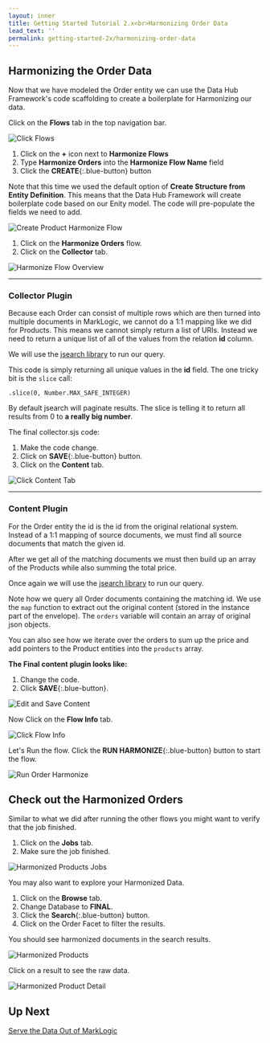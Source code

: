 ```yaml
---
layout: inner
title: Getting Started Tutorial 2.x<br>Harmonizing Order Data
lead_text: ''
permalink: getting-started-2x/harmonizing-order-data
---
```


## Harmonizing the Order Data

Now that we have modeled the Order entity we can use the Data Hub Framework's code scaffolding to create a boilerplate for Harmonizing our data.

<i class="fa fa-hand-pointer-o"></i> Click on the **Flows** tab in the top navigation bar.

![Click Flows]({{site.baseurl}}/images/2x/click-flows-4.png)

1. <i class="fa fa-hand-pointer-o"></i> Click on the **+** icon next to **Harmonize Flows**
1. Type **Harmonize Orders** into the **Harmonize Flow Name** field
1. <i class="fa fa-hand-pointer-o"></i> Click the **CREATE**{:.blue-button} button

Note that this time we used the default option of **Create Structure from Entity Definition**. This means that the Data Hub Framework will create boilerplate code based on our Enity model. The code will pre-populate the fields we need to add.

![Create Product Harmonize Flow]({{site.baseurl}}/images/2x/create-order-harmonize-flow.png)

1. <i class="fa fa-hand-pointer-o"></i> Click on the **Harmonize Orders** flow. 
1. <i class="fa fa-hand-pointer-o"></i> Click on the **Collector** tab.

![Harmonize Flow Overview]({{site.baseurl}}/images/2x/go-to-order-collector.png)

<hr>

### Collector Plugin

Because each Order can consist of multiple rows which are then turned into multiple documents in MarkLogic, we cannot do a 1:1 mapping like we did for Products. This means we cannot simply return a list of URIs. Instead we need to return a unique list of all of the values from the relation **id** column.

We will use the [jsearch library](https://docs.marklogic.com/guide/search-dev/javascript) to run our query.

This code is simply returning all unique values in the **id** field. The one tricky bit is the `slice` call:

`.slice(0, Number.MAX_SAFE_INTEGER)`

By default jsearch will paginate results. The slice is telling it to return all results from 0 to **a really big number**.

The final collector.sjs code:  
<div class="embed-git lang-js" href="//raw.githubusercontent.com/marklogic-community/marklogic-data-hub/2.0-develop/examples/online-store/plugins/entities/Order/harmonize/Harmonize Orders/collector/collector.sjs"></div>

1. Make the code change.
1. <i class="fa fa-hand-pointer-o"></i> Click on **SAVE**{:.blue-button} button.
1. <i class="fa fa-hand-pointer-o"></i> Click on the **Content** tab.

![Click Content Tab]({{site.baseurl}}/images/2x/save-order-collector.png)

<hr>

### Content Plugin
For the Order entity the id is the id from the original relational system. Instead of a 1:1 mapping of source documents, we must find all source documents that match the given id.

After we get all of the matching documents we must then build up an array of the Products while also summing the total price.

Once again we will use the [jsearch library](https://docs.marklogic.com/guide/search-dev/javascript) to run our query.

Note how we query all Order documents containing the matching id. We use the `map` function to extract out the original content (stored in the instance part of the envelope). The `orders` variable will contain an array of original json objects.

You can also see how we iterate over the orders to sum up the price and add pointers to the Product entities into the `products` array.

**The Final content plugin looks like:**

<div class="embed-git lang-js" href="//raw.githubusercontent.com/marklogic-community/marklogic-data-hub/2.0-develop/examples/online-store/plugins/entities/Order/harmonize/Harmonize Orders/content/content.sjs"></div>

1. Change the code.
1. <i class="fa fa-hand-pointer-o"></i> Click **SAVE**{:.blue-button}.

![Edit and Save Content]({{site.baseurl}}/images/2x/save-order-content.png)

<i class="fa fa-hand-pointer-o"></i> Now Click on the **Flow Info** tab.

![Click Flow Info]({{site.baseurl}}/images/2x/click-flow-info2.png)

Let's Run the flow. <i class="fa fa-hand-pointer-o"></i> Click the **RUN HARMONIZE**{:.blue-button} button to start the flow.

![Run Order Harmonize]({{site.baseurl}}/images/2x/run-order-harmonize.png)

## Check out the Harmonized Orders

Similar to what we did after running the other flows you might want to verify that the job finished.

1. <i class="fa fa-hand-pointer-o"></i> Click on the **Jobs** tab.
1. Make sure the job finished.

![Harmonized Products Jobs]({{site.baseurl}}/images/2x/harmonized-orders-jobs.png)

You may also want to explore your Harmonized Data.

1. <i class="fa fa-hand-pointer-o"></i> Click on the **Browse** tab.
1. Change Database to **FINAL**.
1. <i class="fa fa-hand-pointer-o"></i> Click the **Search**{:.blue-button} button.
1. Click on the Order Facet to filter the results.

You should see harmonized documents in the search results.

![Harmonized Products]({{site.baseurl}}/images/2x/harmonized-orders.png)

<i class="fa fa-hand-pointer-o"></i> Click on a result to see the raw data.

![Harmonized Product Detail]({{site.baseurl}}/images/2x/harmonized-order-details.png)

## Up Next

[Serve the Data Out of MarkLogic](/marklogic-data-hub/getting-started-2x/serve-data)

